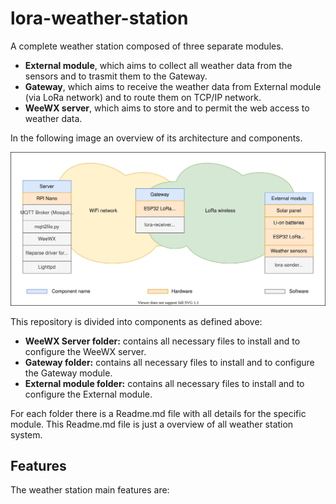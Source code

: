 # lora-weather-station

A complete weather station composed of three separate modules. 
- **External module**, which aims to collect all weather data from the sensors and to trasmit them to the Gateway.
- **Gateway**, which aims to receive the weather data from External module (via LoRa network) and to route them on TCP/IP network.
- **WeeWX server**, which aims to store and to permit the web access to weather data.

In the following image an overview of its architecture and components.

![weather station architecture](https://raw.githubusercontent.com/pasgabriele/lora-weather-station/main/weather-station-architecture.svg)
 
This repository is divided into components as defined above:
- **WeeWX Server folder:** contains all necessary files to install and to configure the WeeWX server.
- **Gateway folder:** contains all necessary files to install and to configure the Gateway module.
- **External module folder:** contains all necessary files to install and to configure the External module.

For each folder there is a Readme.md file with all details for the specific module. This Readme.md file is just a overview of all weather station system.

## Features
The weather station main features are:



